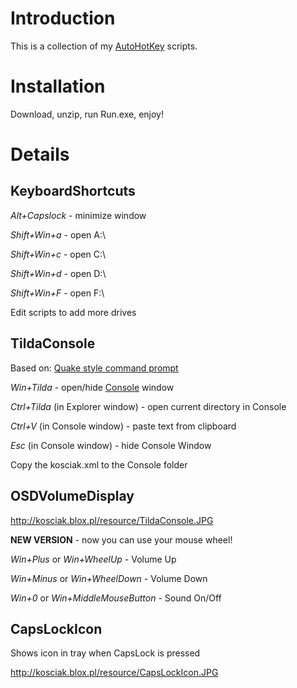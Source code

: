 # Introduction #

This is a collection of my [AutoHotKey](http://www.autohotkey.com/) scripts.

# Installation #

Download, unzip, run Run.exe, enjoy!

# Details #

## KeyboardShortcuts ##

_Alt+Capslock_ - minimize window

_Shift+Win+a_ - open A:\

_Shift+Win+c_ - open C:\

_Shift+Win+d_ - open D:\

_Shift+Win+F_ - open F:\

Edit scripts to add more drives


## TildaConsole ##

Based on: [Quake style command prompt](http://www.instructables.com/id/%22Drop-Down%22%2c-Quake-style-command-prompt-for-Window/)

_Win+Tilda_ - open/hide [Console](http://sourceforge.net/projects/console/) window

_Ctrl+Tilda_ (in Explorer window) - open current directory in Console

_Ctrl+V_ (in Console window) - paste text from clipboard

_Esc_ (in Console window) - hide Console Window


Copy the kosciak.xml to the Console folder


## OSDVolumeDisplay ##

http://kosciak.blox.pl/resource/TildaConsole.JPG

**NEW VERSION** - now you can use your mouse wheel!

_Win+Plus_ or _Win+WheelUp_ - Volume Up

_Win+Minus_ or _Win+WheelDown_ - Volume Down

_Win+0_ or _Win+MiddleMouseButton_ - Sound On/Off


## CapsLockIcon ##

Shows icon in tray when CapsLock is pressed

http://kosciak.blox.pl/resource/CapsLockIcon.JPG